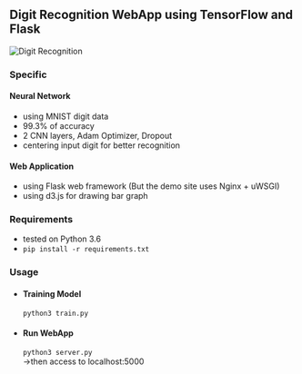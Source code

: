 ## Digit Recognition WebApp using TensorFlow and Flask

![Digit Recognition](./demo.gif)


### Specific

#### Neural Network

- using MNIST digit data
- 99.3% of accuracy
- 2 CNN layers, Adam Optimizer, Dropout
- centering input digit for better recognition

#### Web Application

- using Flask web framework (But the demo site uses Nginx + uWSGI)
- using d3.js for drawing bar graph

### Requirements
- tested on Python 3.6
- `pip install -r requirements.txt`

### Usage

- #### Training Model
  `python3 train.py`

- #### Run WebApp
  `python3 server.py`   
  ->then access to localhost:5000
  
